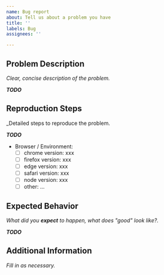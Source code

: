 ```yaml
---
name: Bug report
about: Tell us about a problem you have
title: ''
labels: Bug
assignees: ''

---
```


## Problem Description

_Clear, concise description of the problem._

_**TODO**_

## Reproduction Steps

_Detailed steps to reproduce the problem.

_**TODO**_

* Browser / Environment:
  - [ ] chrome version: xxx
  - [ ] firefox version: xxx
  - [ ] edge version: xxx
  - [ ] safari version: xxx
  - [ ] node version: xxx
  - [ ] other: ...

## Expected Behavior

_What did you **expect** to happen, what does "good" look like?._

_**TODO**_

## Additional Information

_Fill in as necessary._
